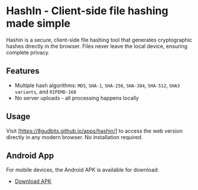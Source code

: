 # HashIn - Client-side file hashing made simple

Hashin is a secure, client-side file hashing tool that generates cryptographic hashes directly in the browser. Files never leave the local device, ensuring complete privacy.

## Features

- Multiple hash algorithms: `MD5`, `SHA-1`, `SHA-256`, `SHA-384`, `SHA-512`, `SHA3 variants`, and `RIPEMD-160`
- No server uploads - all processing happens locally

## Usage

Visit [https://8gudbits.github.io/apps/hashin/] to access the web version directly in any modern browser. No installation required.

## Android App

For mobile devices, the Android APK is available for download:

- [Download APK](https://github.com/8gudbits/Hashin/releases)

